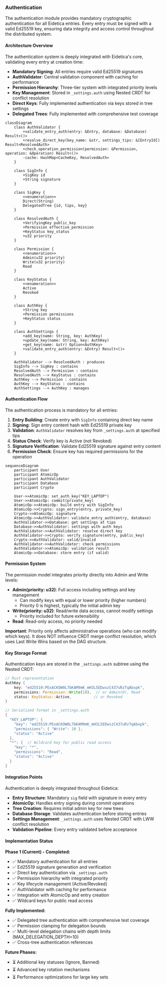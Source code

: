 ### Authentication

The authentication module provides mandatory cryptographic authentication for all Eidetica entries. Every entry must be signed with a valid Ed25519 key, ensuring data integrity and access control throughout the distributed system.

#### Architecture Overview

The authentication system is deeply integrated with Eidetica's core, validating every entry at creation time:

- **Mandatory Signing**: All entries require valid Ed25519 signatures
- **AuthValidator**: Central validation component with caching for performance
- **Permission Hierarchy**: Three-tier system with integrated priority levels
- **Key Management**: Stored in `_settings.auth` using Nested CRDT for conflict resolution
- **Direct Keys**: Fully implemented authentication via keys stored in tree settings
- **Delegated Trees**: Fully implemented with comprehensive test coverage

```mermaid
classDiagram
    class AuthValidator {
        +validate_entry_auth(entry: &Entry, database: &Database) Result<()>
        +resolve_direct_key(key_name: &str, settings_tips: &[EntryId]) Result<ResolvedAuth>
        +check_operation_permission(permission: &Permission, operation: &Operation) Result<()>
        -cache: HashMap<CacheKey, ResolvedAuth>
    }

    class SigInfo {
        +SigKey id
        +String signature
    }

    class SigKey {
        <<enumeration>>
        Direct(String)
        DelegatedTree {id, tips, key}
    }

    class ResolvedAuth {
        +VerifyingKey public_key
        +Permission effective_permission
        +KeyStatus key_status
        +u32 priority
    }

    class Permission {
        <<enumeration>>
        Admin(u32 priority)
        Write(u32 priority)
        Read
    }

    class KeyStatus {
        <<enumeration>>
        Active
        Revoked
    }

    class AuthKey {
        +String key
        +Permission permissions
        +KeyStatus status
    }

    class AuthSettings {
        +add_key(name: String, key: AuthKey)
        +update_key(name: String, key: AuthKey)
        +get_key(name: &str) Option<AuthKey>
        +validate_entry_auth(entry: &Entry) Result<()>
    }

    AuthValidator --> ResolvedAuth : produces
    SigInfo --> SigKey : contains
    ResolvedAuth --> Permission : contains
    ResolvedAuth --> KeyStatus : contains
    AuthKey --> Permission : contains
    AuthKey --> KeyStatus : contains
    AuthSettings --> AuthKey : manages
```

#### Authentication Flow

The authentication process is mandatory for all entries:

1. **Entry Building**: Create entry with `SigInfo` containing direct key name
2. **Signing**: Sign entry content hash with Ed25519 private key
3. **Validation**: `AuthValidator` resolves key from `_settings.auth` at specified tips
4. **Status Check**: Verify key is Active (not Revoked)
5. **Signature Verification**: Validate Ed25519 signature against entry content
6. **Permission Check**: Ensure key has required permissions for the operation

```mermaid
sequenceDiagram
    participant User
    participant AtomicOp
    participant AuthValidator
    participant Database
    participant Crypto

    User->>AtomicOp: set_auth_key("KEY_LAPTOP")
    User->>AtomicOp: commit(private_key)
    AtomicOp->>AtomicOp: build entry with SigInfo
    AtomicOp->>Crypto: sign_entry(entry, private_key)
    Crypto->>AtomicOp: signature
    AtomicOp->>AuthValidator: validate_entry_auth(entry, database)
    AuthValidator->>Database: get settings at tips
    Database->>AuthValidator: settings with auth keys
    AuthValidator->>AuthValidator: resolve direct key
    AuthValidator->>Crypto: verify_signature(entry, public_key)
    Crypto->>AuthValidator: valid/invalid
    AuthValidator->>AuthValidator: check permissions
    AuthValidator->>AtomicOp: validation result
    AtomicOp->>Database: store entry (if valid)
```

#### Permission System

The permission model integrates priority directly into Admin and Write levels:

- **Admin(priority: u32)**: Full access including settings and key management
  - Can modify keys with equal or lower priority (higher numbers)
  - Priority 0 is highest, typically the initial admin key
- **Write(priority: u32)**: Read/write data access, cannot modify settings
  - Priority included for future extensibility
- **Read**: Read-only access, no priority needed

**Important**: Priority only affects administrative operations (who can modify which keys). It does NOT influence CRDT merge conflict resolution, which uses Last Write Wins based on the DAG structure.

#### Key Storage Format

Authentication keys are stored in the `_settings.auth` subtree using the Nested CRDT:

```rust
// Rust representation
AuthKey {
    key: "ed25519:PExACKOW0L7bKAM9mK_mH3L5EDwszC437uRzTqAbxpk",
    permissions: Permission::Write(10),  // or Admin(0), Read
    status: KeyStatus::Active,          // or Revoked
}

// Serialized format in _settings.auth
{
  "KEY_LAPTOP": {
    "key": "ed25519:PExACKOW0L7bKAM9mK_mH3L5EDwszC437uRzTqAbxpk",
    "permissions": { "Write": 10 },
    "status": "Active"
  },
  "*": {  // Wildcard key for public read access
    "key": "*",
    "permissions": "Read",
    "status": "Active"
  }
}
```

#### Integration Points

Authentication is deeply integrated throughout Eidetica:

- **Entry Structure**: Mandatory `sig` field with signature in every entry
- **AtomicOp**: Handles entry signing during commit operations
- **Tree Creation**: Requires initial admin key for new trees
- **Database Storage**: Validates authentication before storing entries
- **Settings Management**: `_settings.auth` uses Nested CRDT with LWW conflict resolution
- **Validation Pipeline**: Every entry validated before acceptance

#### Implementation Status

**Phase 1 (Current) - Completed:**

- ✅ Mandatory authentication for all entries
- ✅ Ed25519 signature generation and verification
- ✅ Direct key authentication via `_settings.auth`
- ✅ Permission hierarchy with integrated priority
- ✅ Key lifecycle management (Active/Revoked)
- ✅ AuthValidator with caching for performance
- ✅ Integration with AtomicOp and entry creation
- ✅ Wildcard keys for public read access

**Fully Implemented:**

- ✅ Delegated tree authentication with comprehensive test coverage
- ✅ Permission clamping for delegation bounds
- ✅ Multi-level delegation chains with depth limits (MAX_DELEGATION_DEPTH=10)
- ✅ Cross-tree authentication references

**Future Phases:**

- ⏳ Additional key statuses (Ignore, Banned)
- ⏳ Advanced key rotation mechanisms
- ⏳ Performance optimizations for large key sets
